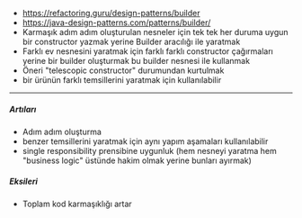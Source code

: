 * https://refactoring.guru/design-patterns/builder
* https://java-design-patterns.com/patterns/builder/
* Karmaşık adım adım oluşturulan nesneler için tek tek her duruma uygun bir constructor yazmak yerine Builder aracılığı ile yaratmak
* Farklı ev nesnesini yaratmak için farklı farklı constructor çağırmaları yerine bir builder oluşturmak bu builder nesnesi ile kullanmak
* Öneri "telescopic constructor" durumundan kurtulmak
* bir ürünün farklı temsillerini yaratmak için kullanılabilir

---
##### Artıları
 * Adım adım oluşturma
 * benzer temsillerini yaratmak için aynı yapım aşamaları kullanılabilir
 * single responsibility prensibine uygunluk (hem nesneyi yaratma hem "business logic" üstünde hakim olmak yerine bunları ayırmak)
##### Eksileri

 *  Toplam kod karmaşıklığı artar
 